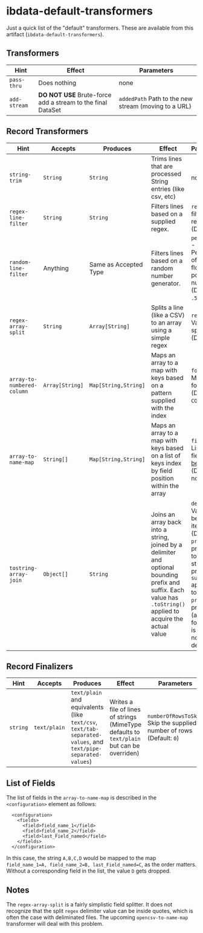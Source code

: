 # ibdata-default-transformers

Just a quick list of the "default" transformers.  These are available from this artifact (`ibdata-default-transformers`).

## Transformers


| Hint | Effect | Parameters |
| ---- | ------ | ---------- |
| `pass-thru` | Does nothing | none |
| `add-stream` | **DO NOT USE** Brute-force add a stream to the final DataSet | `addedPath` Path to the new stream (moving to a URL) |


## Record Transformers

| Hint | Accepts | Produces | Effect | Parameters |
| ---- | ------- | -------- | ------ | ---------- |
| `string-trim` | `String` | `String` | Trims lines that are processed String entries (like csv, etc) | none |
| `regex-line-filter` | `String` | `String` | Filters lines based on a supplied regex.  | `regex` - filtering regex (Defaut: `.*`) |
| `random-line-filter` | Anything | Same as Accepted Type | Filters lines based on a random number generator.  | `percentage` - Percentage of lines as a floating point number (Default : `.5`) |
| `regex-array-split` | `String` | `Array[String]` | Splits a line (like a CSV) to an array using a simple regex  | `regex` - Value to split on (Default : `,`) |
| `array-to-numbered-column` | `Array[String]` | `Map[String,String]` | Maps an array to a map with keys based on a pattern supplied with the index  | `format` - Map key format (Default : `COLUMN%00d`) |
| `array-to-name-map` | `String[]` | `Map[String,String]` | Maps an array to a map with keys based on a list of keys index by field position within the array | `fields` - a List of fields ( [see below](#list-of-fields) ) (Default : none) |
| `tostring-array-join` | `Object[]` | `String` | Joins an array back into a string, joined by a delimiter and optional bounding prefix and suffix.  Each value has `.toString()` applied to acquire the actual value| `delimiter` - Value between items  (Default : `,`)<br/>`prefix` - prepended to the string if present<br/>`suffix` appended to string if `prefix` is present (also, value for `prefix` is used if no `suffix` is defined) |

## Record Finalizers

| Hint | Accepts | Produces | Effect | Parameters |
| ---- | ------- | -------- | ------ | ---------- |
| `string` | `text/plain` | `text/plain` and equivalents (like `text/csv`, `text/tab-separated-values`, and `text/pipe-separated-values`) | Writes a file of lines of strings (MimeType defaults to `text/plain` but can be overriden) | `numberOfRowsToSkip` Skip the supplied number of rows (Default: `0`) |




## List of Fields

The list of fields in the `array-to-name-map` is described in the `<configuration>` element as follows:

```
  <configuration>
    <fields>
      <field>field_name_1</field>
      <field>field_name_2</field>
      <field>last_Field_named</field>
    </fields>
  </configuration>
```

In this case, the string `A,B,C,D` would be mapped to the map `field_name_1=A, field_name_2=B, last_Field_named=C`, as the order matters.  Without a corresponding field in the list, the value `D` gets dropped.

## Notes

The `regex-array-split` is a fairly simplistic field splitter.  It does not recognize that the split `regex` delimiter value can be inside quotes, which is often the case with deliminated files.
The upcoming `opencsv-to-name-map` transformer will deal with this problem.